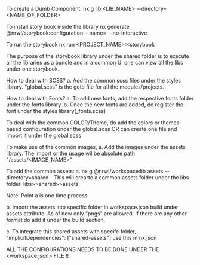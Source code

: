 To create a Dumb Component:
nx g lib <LIB_NAME> --directory=<NAME_OF_FOLDER>

To install story book inside the library
nx generate @nrwl/storybook:configuration --name=<NAME> --no-interactive

To run the storybook
nx run <PROJECT_NAME>>:storybook

The purpose of the storybook library under the shared folder is to execute all the libraries as a bundle and in a common UI one can view all the libs under one storybook.

How to deal with SCSS?
a. Add the common scss files under the styles library. "global.scss" is the goto file for all the modules/projects.

How to deal with Fonts?
a. To add new fonts, add the respective fonts folder under the fonts library.
b. Once the new fonts are added, do register the font under the styles library(\_fonts.scss)

To deal with the common COLOR/Theme, do add the colors or themes based configuration under the global.scss OR can create one file and import it under the global.scss

To make use of the common images,
a. Add the images under the assets library. The import or the usage wil be absolute path "/assets/<IMAGE_NAME>"

To add the common assets:
a. nx g @nrwl/workspace:lib assets --directory=shared -
This will crearte a common assets folder under the libs folder. libs>>shared>>assets

Note: Point a is one time process

b. import the assets into specific folder in workspace.json build under assets attribute.
As of now only "pngs" are allowed. If there are any other format do add it under the build section.

c. To integrate this shared assets with specifc folder, "implicitDependencies": ["shared-assets"] use this in nx.json

ALL THE CONFIGURATIONS NEEDS TO BE DONE UNDER THE <workspace.json> FILE !!
